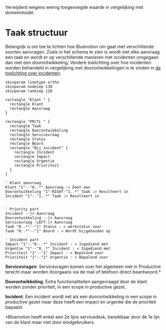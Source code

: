Verwijderd wegens weinig toegevoegde waarde in vergelijking met domeinmodel.

# Taak structuur

Belangrijk is om toe te lichten hoe Bluenotion om gaat met verschillende soorten aanvragen. Zoals in het schema te zien is wordt niet elke aanvraag een taak en wordt er op verschillende manieren met incidenten omgegaan dan met een doorontwikkeling. Verdere toelichting over hoe incidenten worden behandeld in vergelijking met doorontwikkelingen is te vinden in [de toelichting over incidenten](#incident-impact-urgentie-en-prioriteit-levels).

```plantuml
skinparam linetype ortho
skinparam nodesep 130
skinparam ranksep 120

rectangle "Klant " {
  rectangle Klant
  rectangle Aanvraag
}

rectangle "PM/TL " {
  rectangle Taak
  rectangle Doorontwikkeling
  rectangle Servicevraag
  rectangle Status
  rectangle Board
  rectangle "Bij incident" {
    rectangle Incident
    rectangle Impact
    rectangle Urgentie
    rectangle Prioriteit
  }
}

' Klant aanvraag
Klant "1"--"0..*" Aanvraag :> Doet een
Doorontwikkeling "1"-RIGHT-"1..*" Taak :> Resulteert in
Incident "1"--"1..*" Taak :> Resulteert in


' Priority part
Incident --|> Aanvraag
Doorontwikkeling --|> Aanvraag
Servicevraag -LEFT-|> Aanvraag
Taak "0..*"--"1" Status : > werkstatus voor 
Taak "0..*"--"1" Board : > Wordt bijgehouden op

' Incident part
Impact "1"--"0-..*" Incident : < Ingediend met
Urgentie "1"--"0..*" Incident : < Ingediend met
Prioriteit "1"--"1" Impact : < Bepalend voor
Prioriteit "1"--"1" Urgentie : < Bepalend voor
```

**Servicevragen**: Servicevragen komen over het algemeen niet in Productive terecht maar worden doorgaans via de mail of telefoon direct beantwoord.*

**Doorontwikkeling**: Extra functionaliteiten aangevraagd door de klant worden zonder prioriteit, in een scope in productive gezet.

**Incident**: Een incident wordt net als een doorontwikkeling in een scope in productive gezet maar deze heeft een impact en urgentie die de prioriteit bepaald.

*Bluenotion heeft enkel een 2e lijns servicedesk, bereikbaar door de 1e lijn van de klant maar niet door eindgebruikers.
